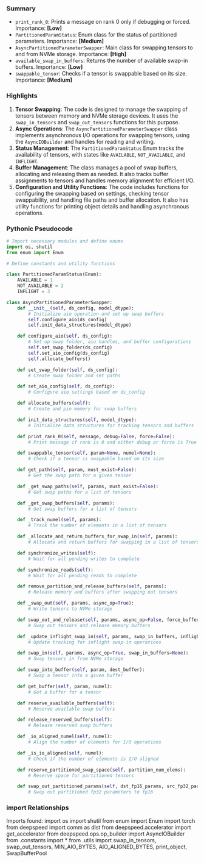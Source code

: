 

### Summary



* `print_rank_0`: Prints a message on rank 0 only if debugging or forced. Importance: **[Low]**
* `PartitionedParamStatus`: Enum class for the status of partitioned parameters. Importance: **[Medium]**
* `AsyncPartitionedParameterSwapper`: Main class for swapping tensors to and from NVMe storage. Importance: **[High]**
* `available_swap_in_buffers`: Returns the number of available swap-in buffers. Importance: **[Low]**
* `swappable_tensor`: Checks if a tensor is swappable based on its size. Importance: **[Medium]**

### Highlights



1. **Tensor Swapping**: The code is designed to manage the swapping of tensors between memory and NVMe storage devices. It uses the `swap_in_tensors` and `swap_out_tensors` functions for this purpose.
2. **Async Operations**: The `AsyncPartitionedParameterSwapper` class implements asynchronous I/O operations for swapping tensors, using the `AsyncIOBuilder` and handles for reading and writing.
3. **Status Management**: The `PartitionedParamStatus` Enum tracks the availability of tensors, with states like `AVAILABLE`, `NOT_AVAILABLE`, and `INFLIGHT`.
4. **Buffer Management**: The class manages a pool of swap buffers, allocating and releasing them as needed. It also tracks buffer assignments to tensors and handles memory alignment for efficient I/O.
5. **Configuration and Utility Functions**: The code includes functions for configuring the swapping based on settings, checking tensor swappability, and handling file paths and buffer allocation. It also has utility functions for printing object details and handling asynchronous operations.

### Pythonic Pseudocode

```python
# Import necessary modules and define enums
import os, shutil
from enum import Enum

# Define constants and utility functions

class PartitionedParamStatus(Enum):
    AVAILABLE = 1
    NOT_AVAILABLE = 2
    INFLIGHT = 3

class AsyncPartitionedParameterSwapper:
    def __init__(self, ds_config, model_dtype):
        # Initialize aio operation and set up swap buffers
        self.configure_aio(ds_config)
        self.init_data_structures(model_dtype)

    def configure_aio(self, ds_config):
        # Set up swap folder, aio handles, and buffer configurations
        self.set_swap_folder(ds_config)
        self.set_aio_config(ds_config)
        self.allocate_buffers()

    def set_swap_folder(self, ds_config):
        # Create swap folder and set paths

    def set_aio_config(self, ds_config):
        # Configure aio settings based on ds_config

    def allocate_buffers(self):
        # Create and pin memory for swap buffers

    def init_data_structures(self, model_dtype):
        # Initialize data structures for tracking tensors and buffers

    def print_rank_0(self, message, debug=False, force=False):
        # Print message if rank is 0 and either debug or force is True

    def swappable_tensor(self, param=None, numel=None):
        # Check if a tensor is swappable based on its size

    def get_path(self, param, must_exist=False):
        # Get the swap path for a given tensor

    def _get_swap_paths(self, params, must_exist=False):
        # Get swap paths for a list of tensors

    def _get_swap_buffers(self, params):
        # Get swap buffers for a list of tensors

    def _track_numel(self, params):
        # Track the number of elements in a list of tensors

    def _allocate_and_return_buffers_for_swap_in(self, params):
        # Allocate and return buffers for swapping in a list of tensors

    def synchronize_writes(self):
        # Wait for all pending writes to complete

    def synchronize_reads(self):
        # Wait for all pending reads to complete

    def remove_partition_and_release_buffers(self, params):
        # Release memory and buffers after swapping out tensors

    def _swap_out(self, params, async_op=True):
        # Write tensors to NVMe storage

    def swap_out_and_release(self, params, async_op=False, force_buffer_release=False):
        # Swap out tensors and release memory buffers

    def _update_inflight_swap_in(self, params, swap_in_buffers, inflight_numel):
        # Update tracking for inflight swap-in operations

    def swap_in(self, params, async_op=True, swap_in_buffers=None):
        # Swap tensors in from NVMe storage

    def swap_into_buffer(self, param, dest_buffer):
        # Swap a tensor into a given buffer

    def get_buffer(self, param, numel):
        # Get a buffer for a tensor

    def reserve_available_buffers(self):
        # Reserve available swap buffers

    def release_reserved_buffers(self):
        # Release reserved swap buffers

    def _io_aligned_numel(self, numel):
        # Align the number of elements for I/O operations

    def _is_io_aligned(self, numel):
        # Check if the number of elements is I/O aligned

    def reserve_partitioned_swap_space(self, partition_num_elems):
        # Reserve space for partitioned tensors

    def swap_out_partitioned_params(self, dst_fp16_params, src_fp32_params):
        # Swap out partitioned fp32 parameters to fp16
```


### import Relationships

Imports found:
import os
import shutil
from enum import Enum
import torch
from deepspeed import comm as dist
from deepspeed.accelerator import get_accelerator
from deepspeed.ops.op_builder import AsyncIOBuilder
from .constants import *
from .utils import swap_in_tensors, swap_out_tensors, MIN_AIO_BYTES, AIO_ALIGNED_BYTES, print_object, SwapBufferPool